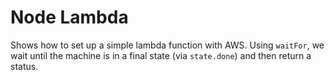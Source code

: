 # Node Lambda

Shows how to set up a simple lambda function with AWS. Using `waitFor`, we wait until the machine is in a final state (via `state.done`) and then return a status.
